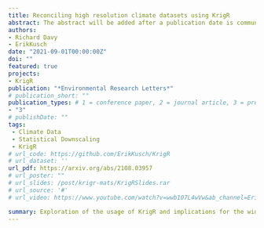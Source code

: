 ```yaml
---
title: Reconciling high resolution climate datasets using KrigR
abstract: The abstract will be added after a publication date is communicated.
authors:
- Richard Davy
- ErikKusch
date: "2021-09-01T00:00:00Z"
doi: ""
featured: true
projects:
- KrigR
publication: "*Environmental Research Letters*"
# publication_short: ""
publication_types: # 1 = conference paper, 2 = journal article, 3 = preprint, 4 = conference paper, 5 = book, 6 = Book section, 7 = Thesis, 8 = patent
- "3"
# publishDate: ""
tags:
 - Climate Data
 - Statistical Downscaling
 - KrigR
# url_code: https://github.com/ErikKusch/KrigR
# url_dataset: ''
url_pdf: https://arxiv.org/abs/2108.03957
# url_poster: ""
# url_slides: /post/krigr-mats/KrigRSlides.rar
# url_source: '#'
# url_video: https://www.youtube.com/watch?v=wwb107L4wVw&ab_channel=ErikKusch

summary: Exploration of the usage of KrigR and implications for the wider field of climate data products for the use in Life Science research.
---
```


